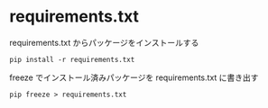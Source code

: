 # requirements.txt

requirements.txt からパッケージをインストールする
```shell
pip install -r requirements.txt
```

freeze でインストール済みパッケージを requirements.txt に書き出す
```shell
pip freeze > requirements.txt
```
